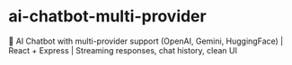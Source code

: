 # ai-chatbot-multi-provider
🤖 AI Chatbot with multi-provider support (OpenAI, Gemini, HuggingFace) | React + Express | Streaming responses, chat history, clean UI
